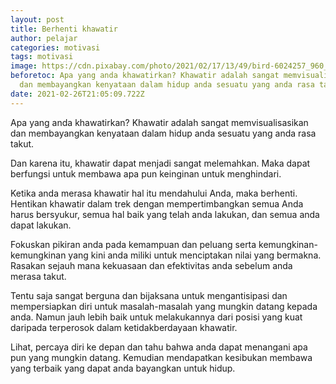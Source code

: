 ```yaml
---
layout: post
title: Berhenti khawatir
author: pelajar
categories: motivasi
tags: motivasi
image: https://cdn.pixabay.com/photo/2021/02/17/13/49/bird-6024257_960_720.jpg
beforetoc: Apa yang anda khawatirkan? Khawatir adalah sangat memvisualisasikan
  dan membayangkan kenyataan dalam hidup anda sesuatu yang anda rasa takut
date: 2021-02-26T21:05:09.722Z
---
```

Apa yang anda khawatirkan? Khawatir adalah sangat memvisualisasikan dan membayangkan kenyataan dalam hidup anda sesuatu yang anda rasa takut.

Dan karena itu, khawatir dapat menjadi sangat melemahkan. Maka dapat berfungsi untuk membawa apa pun keinginan untuk menghindari.

Ketika anda merasa khawatir hal itu mendahului Anda, maka berhenti. Hentikan khawatir dalam trek dengan mempertimbangkan semua Anda harus bersyukur, semua hal baik yang telah anda lakukan, dan semua anda dapat lakukan.

Fokuskan pikiran anda pada kemampuan dan peluang serta kemungkinan-kemungkinan yang kini anda miliki untuk menciptakan nilai yang bermakna. Rasakan sejauh mana kekuasaan dan efektivitas anda sebelum anda merasa takut.

Tentu saja sangat berguna dan bijaksana untuk mengantisipasi dan mempersiapkan diri untuk masalah-masalah yang mungkin datang kepada anda. Namun jauh lebih baik untuk melakukannya dari posisi yang kuat daripada terperosok dalam ketidakberdayaan khawatir.

Lihat, percaya diri ke depan dan tahu bahwa anda dapat menangani apa pun yang mungkin datang. Kemudian mendapatkan kesibukan membawa yang terbaik yang dapat anda bayangkan untuk hidup.